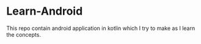 # Learn-Android
This repo contain android application in kotlin which I try to make as I learn the concepts.
